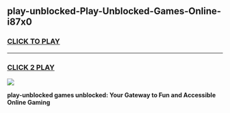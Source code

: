 
## play-unblocked-Play-Unblocked-Games-Online-i87x0
<h3>
<a href="https://premium76.site?title=play-unblocked&ref=25A">CLICK TO PLAY</a></h3>
<hr>

<h3>
<a href="https://premium76.site?title=play-unblocked&ref=25A">CLICK 2 PLAY</a>
  
</h3>

<a href="https://premium76.site?title=play-unblocked&ref=25A"><img src="https://clearcache.store/games.png"></a>


**play-unblocked games unblocked: Your Gateway to Fun and Accessible Online Gaming**
